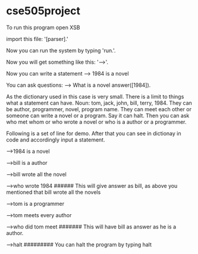 # cse505project
To run this program open XSB

import this file:
  '[parser].'

Now you can run the system by typing
  'run.'. 

Now you will get something like this:
'-->'. 

Now you can write a statement 
--> 1984 is a novel

You can ask questions:
--> What is a novel
answer([1984]).


As the dictionary used in this case is very small. There is a limit to things what a statement can have.
Noun: tom, jack, john, bill, terry, 1984.
They can be author, programmer, novel, program name.
They can meet each other or someone can write a novel or a program. Say it can halt.
Then you can ask who met whom or who wrote a novel or who is a author or a programmer.

Following is a set of line for demo. After that you can see in dictionay in code and accordingly input a statement.

-->1984 is a novel

-->bill is a author

-->bill wrote all the novel

-->who wrote 1984   ###### This will give answer as bill, as above you mentioned that bill wrote all the novels

-->tom is a programmer

-->tom meets every author

-->who did tom meet  ####### This will have bill as answer as he is a author.

-->halt   ######### You can halt the program by typing halt 

